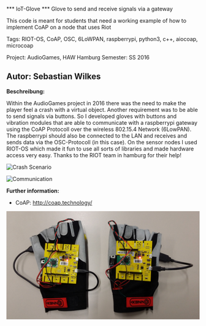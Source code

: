 *** IoT-Glove ***
Glove to send and receive signals via a gateway

This code is meant for students that need a working example of how to implement CoAP on a node that uses Riot

Tags: RIOT-OS, CoAP, OSC, 6LoWPAN, raspberrypi, python3, c++, aiocoap, microcoap

Project: AudioGames, HAW Hamburg
Semester: SS 2016

Autor: Sebastian Wilkes 
-------------------------------------------------------------------------------
**Beschreibung:**

Within the AudioGames project in 2016 there was the need to make the player feel a crash with a virtual object. Another requirement was to be able to send signals via buttons. So I developed gloves with buttons and vibration modules that are able to communicate with a raspberrypi gateway using the CoAP Protocoll over the wireless 802.15.4 Network (6LowPAN). The raspberrypi should also be connected to the LAN and receives and sends data via the OSC-Protocoll (in this case). On the sensor nodes I used RIOT-OS which made it fun to use all sorts of libraries and made hardware access very easy. Thanks to the RIOT team in hamburg for their help!

![Crash Scenario](./doku/SzenarioAufprall.png)

![Communication](./doku/Kommunikationsmodell.png)


**Further information:**

- CoAP: http://coap.technology/

![Gloves:](./doku/datenhandschuh.jpg)


